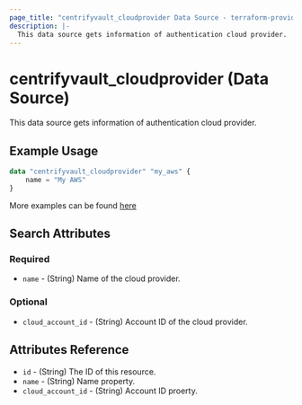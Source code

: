 ```yaml
---
page_title: "centrifyvault_cloudprovider Data Source - terraform-provider-centrify"
description: |-
  This data source gets information of authentication cloud provider.
---
```


# centrifyvault_cloudprovider (Data Source)

This data source gets information of authentication cloud provider.

## Example Usage

```terraform
data "centrifyvault_cloudprovider" "my_aws" {
    name = "My AWS"
}
```

More examples can be found [here](../../examples/centrifyvault_cloudprovider/)

## Search Attributes

### Required

- `name` - (String) Name of the cloud provider.

### Optional

- `cloud_account_id` - (String) Account ID of the cloud provider.

## Attributes Reference

- `id` - (String) The ID of this resource.
- `name` - (String) Name property.
- `cloud_account_id` - (String) Account ID proerty.
